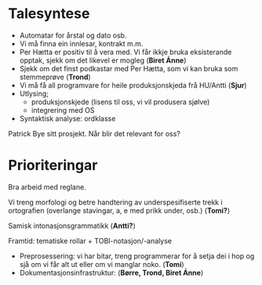 # Talesyntese

* Automatar for årstal og dato osb.
* Vi må finna ein innlesar, kontrakt m.m.
* Per Hætta er positiv  til å vera med. Vi får ikkje bruka eksisterande opptak, sjekk om det likevel er mogleg (**Biret Ánne**)
* Sjekk om det finst podkastar med Per Hætta, som vi kan bruka som stemmeprøve (**Trond**)
* Vi må få all programvare for heile produksjonskjeda frå HU/Antti (**Sjur**)
* Utlysing;
    - produksjonskjede (lisens til oss, vi vil produsera sjølve)
    - integrering med OS
* Syntaktisk analyse: ordklasse

Patrick Bye sitt prosjekt. Når blir det relevant for oss?

# Prioriteringar

Bra arbeid med reglane.

Vi treng morfologi og betre handtering av underspesifiserte trekk i ortografien (overlange stavingar, a, e med prikk under, osb.) (**Tomi?**)

Samisk intonasjonsgrammatikk (**Antti?**)

Framtid: tematiske rollar + TOBI-notasjon/-analyse

* Preprosessering: vi har bitar, treng programmerar for å setja dei i hop og sjå om vi får alt ut eller om vi manglar noko. (**Tomi**)
* Dokumentasjonsinfrastruktur: (**Børre, Trond, Biret Ánne**)
